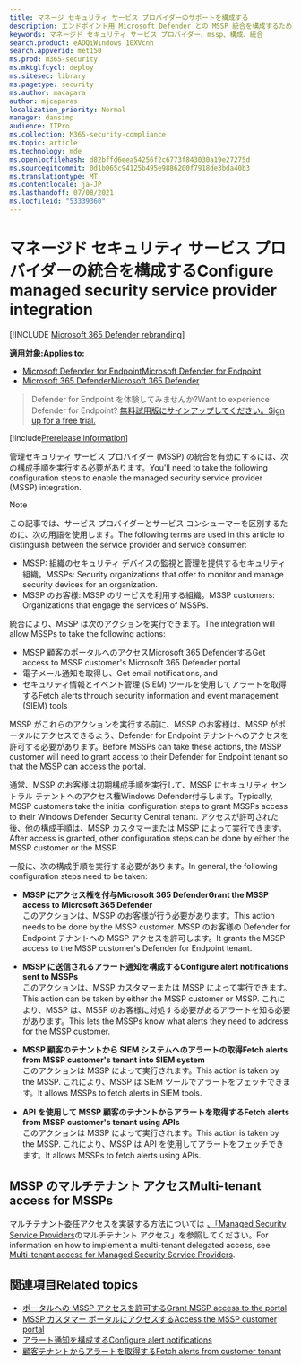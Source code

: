 ```yaml
---
title: マネージ セキュリティ サービス プロバイダーのサポートを構成する
description: エンドポイント用 Microsoft Defender との MSSP 統合を構成するために必要な手順を実行する
keywords: マネージド セキュリティ サービス プロバイダー、mssp、構成、統合
search.product: eADQiWindows 10XVcnh
search.appverid: met150
ms.prod: m365-security
ms.mktglfcycl: deploy
ms.sitesec: library
ms.pagetype: security
ms.author: macapara
author: mjcaparas
localization_priority: Normal
manager: dansimp
audience: ITPro
ms.collection: M365-security-compliance
ms.topic: article
ms.technology: mde
ms.openlocfilehash: d82bffd6eea54256f2c6773f843030a19e27275d
ms.sourcegitcommit: 0d1b065c94125b495e9886200f7918de3bda40b3
ms.translationtype: MT
ms.contentlocale: ja-JP
ms.lasthandoff: 07/08/2021
ms.locfileid: "53339360"
---
```

# <a name="configure-managed-security-service-provider-integration"></a><span data-ttu-id="500eb-104">マネージド セキュリティ サービス プロバイダーの統合を構成する</span><span class="sxs-lookup"><span data-stu-id="500eb-104">Configure managed security service provider integration</span></span>

[!INCLUDE [Microsoft 365 Defender rebranding](../../includes/microsoft-defender.md)]

<span data-ttu-id="500eb-105">**適用対象:**</span><span class="sxs-lookup"><span data-stu-id="500eb-105">**Applies to:**</span></span>
- [<span data-ttu-id="500eb-106">Microsoft Defender for Endpoint</span><span class="sxs-lookup"><span data-stu-id="500eb-106">Microsoft Defender for Endpoint</span></span>](https://go.microsoft.com/fwlink/p/?linkid=2154037)
- [<span data-ttu-id="500eb-107">Microsoft 365 Defender</span><span class="sxs-lookup"><span data-stu-id="500eb-107">Microsoft 365 Defender</span></span>](https://go.microsoft.com/fwlink/?linkid=2118804)

><span data-ttu-id="500eb-108">Defender for Endpoint を体験してみませんか?</span><span class="sxs-lookup"><span data-stu-id="500eb-108">Want to experience Defender for Endpoint?</span></span> [<span data-ttu-id="500eb-109">無料試用版にサインアップしてください。</span><span class="sxs-lookup"><span data-stu-id="500eb-109">Sign up for a free trial.</span></span>](https://www.microsoft.com/microsoft-365/windows/microsoft-defender-atp?ocid=docs-mssp-support-abovefoldlink)
 
[!include[Prerelease information](../../includes/prerelease.md)]

<span data-ttu-id="500eb-110">管理セキュリティ サービス プロバイダー (MSSP) の統合を有効にするには、次の構成手順を実行する必要があります。</span><span class="sxs-lookup"><span data-stu-id="500eb-110">You'll need to take the following configuration steps to enable the managed security service provider (MSSP) integration.</span></span>

>[!NOTE]
><span data-ttu-id="500eb-111">この記事では、サービス プロバイダーとサービス コンシューマーを区別するために、次の用語を使用します。</span><span class="sxs-lookup"><span data-stu-id="500eb-111">The following terms are used in this article to distinguish between the service provider and service consumer:</span></span>
> - <span data-ttu-id="500eb-112">MSSP: 組織のセキュリティ デバイスの監視と管理を提供するセキュリティ組織。</span><span class="sxs-lookup"><span data-stu-id="500eb-112">MSSPs: Security organizations that offer to monitor and manage security devices for an organization.</span></span>
> - <span data-ttu-id="500eb-113">MSSP のお客様: MSSP のサービスを利用する組織。</span><span class="sxs-lookup"><span data-stu-id="500eb-113">MSSP customers: Organizations that engage the services of MSSPs.</span></span>

<span data-ttu-id="500eb-114">統合により、MSSP は次のアクションを実行できます。</span><span class="sxs-lookup"><span data-stu-id="500eb-114">The integration will allow MSSPs to take the following actions:</span></span>

- <span data-ttu-id="500eb-115">MSSP 顧客のポータルへのアクセスMicrosoft 365 Defenderする</span><span class="sxs-lookup"><span data-stu-id="500eb-115">Get access to MSSP customer's Microsoft 365 Defender portal</span></span>
- <span data-ttu-id="500eb-116">電子メール通知を取得し、</span><span class="sxs-lookup"><span data-stu-id="500eb-116">Get email notifications, and</span></span> 
- <span data-ttu-id="500eb-117">セキュリティ情報とイベント管理 (SIEM) ツールを使用してアラートを取得する</span><span class="sxs-lookup"><span data-stu-id="500eb-117">Fetch alerts through security information and event management (SIEM) tools</span></span>

<span data-ttu-id="500eb-118">MSSP がこれらのアクションを実行する前に、MSSP のお客様は、MSSP がポータルにアクセスできるよう、Defender for Endpoint テナントへのアクセスを許可する必要があります。</span><span class="sxs-lookup"><span data-stu-id="500eb-118">Before MSSPs can take these actions, the MSSP customer will need to grant access to their Defender for Endpoint tenant so that the MSSP can access the portal.</span></span> 
 

<span data-ttu-id="500eb-119">通常、MSSP のお客様は初期構成手順を実行して、MSSP にセキュリティ セントラル テナントへのアクセス権Windows Defender付与します。</span><span class="sxs-lookup"><span data-stu-id="500eb-119">Typically, MSSP customers take the initial configuration steps to grant MSSPs access to their Windows Defender Security Central tenant.</span></span> <span data-ttu-id="500eb-120">アクセスが許可された後、他の構成手順は、MSSP カスタマーまたは MSSP によって実行できます。</span><span class="sxs-lookup"><span data-stu-id="500eb-120">After access is granted, other configuration steps can be done by either the MSSP customer or the MSSP.</span></span>


<span data-ttu-id="500eb-121">一般に、次の構成手順を実行する必要があります。</span><span class="sxs-lookup"><span data-stu-id="500eb-121">In general, the following configuration steps need to be taken:</span></span>


- <span data-ttu-id="500eb-122">**MSSP にアクセス権を付与Microsoft 365 Defender**</span><span class="sxs-lookup"><span data-stu-id="500eb-122">**Grant the MSSP access to Microsoft 365 Defender**</span></span> <br>
<span data-ttu-id="500eb-123">このアクションは、MSSP のお客様が行う必要があります。</span><span class="sxs-lookup"><span data-stu-id="500eb-123">This action needs to be done by the MSSP customer.</span></span> <span data-ttu-id="500eb-124">MSSP のお客様の Defender for Endpoint テナントへの MSSP アクセスを許可します。</span><span class="sxs-lookup"><span data-stu-id="500eb-124">It grants the MSSP access to the MSSP customer's Defender for Endpoint tenant.</span></span>
 

- <span data-ttu-id="500eb-125">**MSSP に送信されるアラート通知を構成する**</span><span class="sxs-lookup"><span data-stu-id="500eb-125">**Configure alert notifications sent to MSSPs**</span></span> <br>
<span data-ttu-id="500eb-126">このアクションは、MSSP カスタマーまたは MSSP によって実行できます。</span><span class="sxs-lookup"><span data-stu-id="500eb-126">This action can be taken by either the MSSP customer or MSSP.</span></span> <span data-ttu-id="500eb-127">これにより、MSSP は、MSSP のお客様に対処する必要があるアラートを知る必要があります。</span><span class="sxs-lookup"><span data-stu-id="500eb-127">This lets the MSSPs know what alerts they need to address for the MSSP customer.</span></span>

- <span data-ttu-id="500eb-128">**MSSP 顧客のテナントから SIEM システムへのアラートの取得**</span><span class="sxs-lookup"><span data-stu-id="500eb-128">**Fetch alerts from MSSP customer's tenant into SIEM system**</span></span> <br> <span data-ttu-id="500eb-129">このアクションは MSSP によって実行されます。</span><span class="sxs-lookup"><span data-stu-id="500eb-129">This action is taken by the MSSP.</span></span> <span data-ttu-id="500eb-130">これにより、MSSP は SIEM ツールでアラートをフェッチできます。</span><span class="sxs-lookup"><span data-stu-id="500eb-130">It allows MSSPs to fetch alerts in SIEM tools.</span></span>

- <span data-ttu-id="500eb-131">**API を使用して MSSP 顧客のテナントからアラートを取得する**</span><span class="sxs-lookup"><span data-stu-id="500eb-131">**Fetch alerts from MSSP customer's tenant using APIs**</span></span> <br>
<span data-ttu-id="500eb-132">このアクションは MSSP によって実行されます。</span><span class="sxs-lookup"><span data-stu-id="500eb-132">This action is taken by the MSSP.</span></span> <span data-ttu-id="500eb-133">これにより、MSSP は API を使用してアラートをフェッチできます。</span><span class="sxs-lookup"><span data-stu-id="500eb-133">It allows MSSPs to fetch alerts using APIs.</span></span>

## <a name="multi-tenant-access-for-mssps"></a><span data-ttu-id="500eb-134">MSSP のマルチテナント アクセス</span><span class="sxs-lookup"><span data-stu-id="500eb-134">Multi-tenant access for MSSPs</span></span>
<span data-ttu-id="500eb-135">マルチテナント委任アクセスを実装する方法については [、「Managed Security Service Providers](https://techcommunity.microsoft.com/t5/microsoft-defender-atp/multi-tenant-access-for-managed-security-service-providers/ba-p/1533440)のマルチテナント アクセス」を参照してください。</span><span class="sxs-lookup"><span data-stu-id="500eb-135">For information on how to implement a multi-tenant delegated access, see [Multi-tenant access for Managed Security Service Providers](https://techcommunity.microsoft.com/t5/microsoft-defender-atp/multi-tenant-access-for-managed-security-service-providers/ba-p/1533440).</span></span>



## <a name="related-topics"></a><span data-ttu-id="500eb-136">関連項目</span><span class="sxs-lookup"><span data-stu-id="500eb-136">Related topics</span></span>
- [<span data-ttu-id="500eb-137">ポータルへの MSSP アクセスを許可する</span><span class="sxs-lookup"><span data-stu-id="500eb-137">Grant MSSP access to the portal</span></span>](grant-mssp-access.md)
- [<span data-ttu-id="500eb-138">MSSP カスタマー ポータルにアクセスする</span><span class="sxs-lookup"><span data-stu-id="500eb-138">Access the MSSP customer portal</span></span>](access-mssp-portal.md)
- [<span data-ttu-id="500eb-139">アラート通知を構成する</span><span class="sxs-lookup"><span data-stu-id="500eb-139">Configure alert notifications</span></span>](configure-mssp-notifications.md)
- [<span data-ttu-id="500eb-140">顧客テナントからアラートを取得する</span><span class="sxs-lookup"><span data-stu-id="500eb-140">Fetch alerts from customer tenant</span></span>](fetch-alerts-mssp.md)

